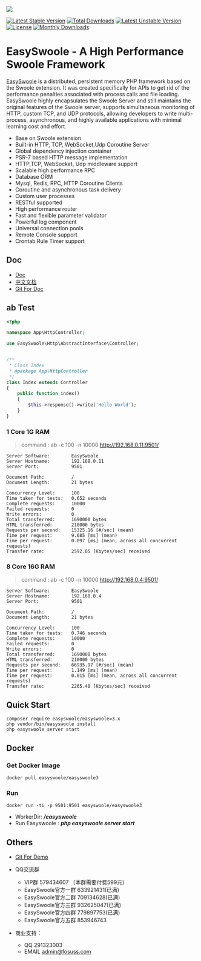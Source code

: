 ![](easyswoole.png)

[![Latest Stable Version](https://poser.pugx.org/easyswoole/easyswoole/v/stable)](https://packagist.org/packages/easyswoole/easyswoole)
[![Total Downloads](https://poser.pugx.org/easyswoole/easyswoole/downloads)](https://packagist.org/packages/easyswoole/easyswoole)
[![Latest Unstable Version](https://poser.pugx.org/easyswoole/easyswoole/v/unstable)](https://packagist.org/packages/easyswoole/easyswoole)
[![License](https://poser.pugx.org/easyswoole/easyswoole/license)](https://packagist.org/packages/easyswoole/easyswoole)
[![Monthly Downloads](https://poser.pugx.org/easyswoole/easyswoole/d/monthly)](https://packagist.org/packages/easyswoole/easyswoole)


# EasySwoole - A High Performance Swoole Framework

[EasySwoole](http://english.easyswoole.com/) is a distributed, persistent memory PHP framework based on the Swoole extension. It was created specifically for APIs to get rid of the performance penalties associated with process calls and file loading. EasySwoole highly encapsulates the Swoole Server and still maintains the original features of the Swoole server, supports simultaneous monitoring of HTTP, custom TCP, and UDP protocols, allowing developers to write multi-process, asynchronous, and highly available applications with minimal learning cost and effort.
          
- Base on Swoole extension
- Built-in HTTP, TCP, WebSocket,Udp Coroutine Server
- Global dependency injection container
- PSR-7 based HTTP message implementation
- HTTP,TCP, WebSocket, Udp middleware support
- Scalable high performance RPC
- Database ORM
- Mysql, Redis, RPC, HTTP Coroutine Clients
- Coroutine and asynchronous task delivery
- Custom user processes
- RESTful supported
- High performance router
- Fast and flexible parameter validator
- Powerful log component
- Universal connection pools
- Remote Console support
- Crontab Rule Timer support

## Doc 

- [Doc](http://english.easyswoole.com)
- [中文文档](http://www.easyswoole.com)
- [Git For Doc](https://github.com/easy-swoole/doc)

## ab Test

```php
<?php

namespace App\HttpController;

use EasySwoole\Http\AbstractInterface\Controller;


/**
 * Class Index
 * @package App\HttpController
 */
class Index extends Controller
{
    public function index()
    {
        $this->response()->write('Hello World');
    }
}
```

### 1 Core 1G RAM

> command : ab -c 100 -n 10000 http://192.168.0.11:9501/

```
Server Software:        EasySwoole
Server Hostname:        192.168.0.11
Server Port:            9501

Document Path:          /
Document Length:        21 bytes

Concurrency Level:      100
Time taken for tests:   0.652 seconds
Complete requests:      10000
Failed requests:        0
Write errors:           0
Total transferred:      1690000 bytes
HTML transferred:       210000 bytes
Requests per second:    15325.16 [#/sec] (mean)
Time per request:       9.685 [ms] (mean)
Time per request:       0.097 [ms] (mean, across all concurrent requests)
Transfer rate:          2592.05 [Kbytes/sec] received
```

### 8 Core 16G RAM

> command : ab -c 100 -n 10000 http://192.168.0.4:9501/

```
Server Software:        EasySwoole
Server Hostname:        192.168.0.4
Server Port:            9501

Document Path:          /
Document Length:        21 bytes

Concurrency Level:      100
Time taken for tests:   0.746 seconds
Complete requests:      10000
Failed requests:        0
Write errors:           0
Total transferred:      1690000 bytes
HTML transferred:       210000 bytes
Requests per second:    66935.97 [#/sec] (mean)
Time per request:       1.149 [ms] (mean)
Time per request:       0.015 [ms] (mean, across all concurrent requests)
Transfer rate:          2265.40 [Kbytes/sec] received
```

## Quick Start
```
composer require easyswoole/easyswoole=3.x
php vendor/bin/easyswoole install
php easyswoole server start
```

## Docker
### Get Docker Image
```
docker pull easyswoole/easyswoole3
```
### Run

```
docker run -ti -p 9501:9501 easyswoole/easyswoole3
```
- WorkerDir: ***/easyswoole***
- Run Easyswoole : ***php easyswoole server start*** 

## Others 
- [Git For Demo](https://github.com/easy-swoole/demo)
- QQ交流群
    - VIP群 579434607 （本群需要付费599元）
    - EasySwoole官方一群 633921431(已满)
    - EasySwoole官方二群 709134628(已满)
    - EasySwoole官方三群 932625047(已满)
    - EasySwoole官方四群 779897753(已满)
    - EasySwoole官方五群 853946743
    
- 商业支持：
    - QQ 291323003
    - EMAIL admin@fosuss.com
